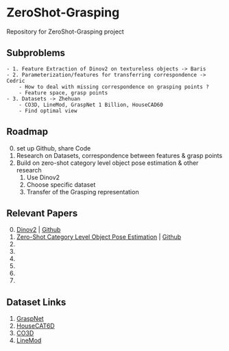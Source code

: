 # ZeroShot-Grasping
Repository for ZeroShot-Grasping project 

## Subproblems
    - 1. Feature Extraction of Dinov2 on textureless objects -> Baris
    - 2. Parameterization/features for transferring correspondence -> Cedric
        - How to deal with missing correspondence on grasping points ? 
        - Feature space, grasp points 
    - 3. Datasets -> Zhehuan
        - CO3D, LineMod, GraspNet 1 Billion, HouseCAD60  
        - Find optimal view
        
## Roadmap 

0. set up Github, share Code 
1. Research on Datasets, correspondence between features & grasp points 
2. Build on zero-shot category level object pose estimation & other research
    1. Use Dinov2
    2. Choose specific dataset
    3. Transfer of the Grasping representation


## Relevant Papers 

0. [Dinov2](https://arxiv.org/abs/2304.07193) | [Github](https://github.com/facebookresearch/dinov2)
1. [Zero-Shot Category Level Object Pose Estimation](https://arxiv.org/abs/2204.03635) | [Github](https://github.com/applied-ai-lab/zero-shot-pose)
2. []()
3. []()
4. []()
5. []()
6. []()
7. []()

## Dataset Links
1. [GraspNet](https://graspnet.net)
2. [HouseCAT6D]()
3. [CO3D](https://ai.facebook.com/datasets/CO3D-dataset/)
4. [LineMod](https://bop.felk.cvut.cz/datasets/)
